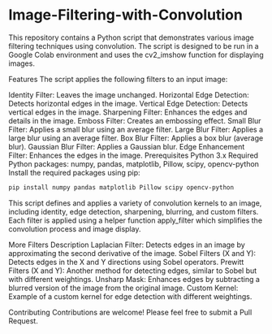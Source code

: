 # Image-Filtering-with-Convolution
This repository contains a Python script that demonstrates various image filtering techniques using convolution. The script is designed to be run in a Google Colab environment and uses the cv2_imshow function for displaying images.

Features
The script applies the following filters to an input image:

Identity Filter: Leaves the image unchanged.
Horizontal Edge Detection: Detects horizontal edges in the image.
Vertical Edge Detection: Detects vertical edges in the image.
Sharpening Filter: Enhances the edges and details in the image.
Emboss Filter: Creates an embossing effect.
Small Blur Filter: Applies a small blur using an average filter.
Large Blur Filter: Applies a large blur using an average filter.
Box Blur Filter: Applies a box blur (average blur).
Gaussian Blur Filter: Applies a Gaussian blur.
Edge Enhancement Filter: Enhances the edges in the image.
Prerequisites
Python 3.x
Required Python packages: numpy, pandas, matplotlib, Pillow, scipy, opencv-python
Install the required packages using pip:
```bash
pip install numpy pandas matplotlib Pillow scipy opencv-python
```
This script defines and applies a variety of convolution kernels to an image, including identity, edge detection, sharpening, blurring, and custom filters. Each filter is applied using a helper function apply_filter which simplifies the convolution process and image display.

More Filters Description
Laplacian Filter: Detects edges in an image by approximating the second derivative of the image.
Sobel Filters (X and Y): Detects edges in the X and Y directions using Sobel operators.
Prewitt Filters (X and Y): Another method for detecting edges, similar to Sobel but with different weightings.
Unsharp Mask: Enhances edges by subtracting a blurred version of the image from the original image.
Custom Kernel: Example of a custom kernel for edge detection with different weightings.

Contributing
Contributions are welcome! Please feel free to submit a Pull Request.

